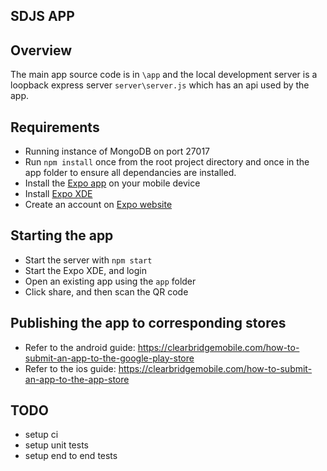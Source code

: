 ## SDJS APP

## Overview

The main app source code is in `\app` and the local development server is a loopback express server `server\server.js` which has an api used by the app.

## Requirements

* Running instance of MongoDB on port 27017
* Run `npm install` once from the root project directory and once in the app folder to ensure all dependancies are installed.
* Install the [Expo app](https://expo.io/tools#client) on your mobile device
* Install [Expo XDE](https://github.com/expo/xde/releases)
* Create an account on [Expo website](https://expo.io)

## Starting the app

* Start the server with `npm start`
* Start the Expo XDE, and login
* Open an existing app using the `app` folder
* Click share, and then scan the QR code

## Publishing the app to corresponding stores

* Refer to the android guide: https://clearbridgemobile.com/how-to-submit-an-app-to-the-google-play-store
* Refer to the ios guide: https://clearbridgemobile.com/how-to-submit-an-app-to-the-app-store

## TODO

* setup ci
* setup unit tests
* setup end to end tests



